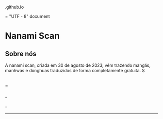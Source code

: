 <user>.github.io 

<!DOCTYPE html>
<html lang "pt-br">
<head>
    <Meta chanset> = "UTF - 8"
    <Meta name "Viewpost" content = with inedital scale = 10"
    <title> document </Title>
<Body>
    <h1> Nanami Scan </h1>
    <h2> Sobre nós </h2>
    <p> A nanami scan, criada em 30 de agosto de 2023, vêm trazendo mangás, manhwas e donghuas traduzidos de forma completamente gratuita. S </p>
    <h2> - </h2>
    <p> - </p>
    <p> - </p>
       <hr>
    </body>
    <html>
